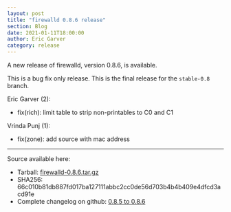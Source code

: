```yaml
---
layout: post
title: "firewalld 0.8.6 release"
section: Blog
date: 2021-01-11T18:00:00
author: Eric Garver
category: release
---
```


A new release of firewalld, version 0.8.6, is available.

This is a bug fix only release. This is the final release for the `stable-0.8`
branch.

Eric Garver (2):
- fix(rich): limit table to strip non-printables to C0 and C1
    
Vrinda Punj (1):
- fix(zone): add source with mac address
        
-----

Source available here:

 * Tarball: [firewalld-0.8.6.tar.gz](https://github.com/firewalld/firewalld/releases/download/v0.8.6/firewalld-0.8.6.tar.gz)
 * SHA256: 66c010b81db887fd017ba127111abbc2cc0de56d703b4b4b409e4dfcd3acd91e
 * Complete changelog on github: [0.8.5 to 0.8.6](https://github.com/firewalld/firewalld/compare/v0.8.5...v0.8.6)
